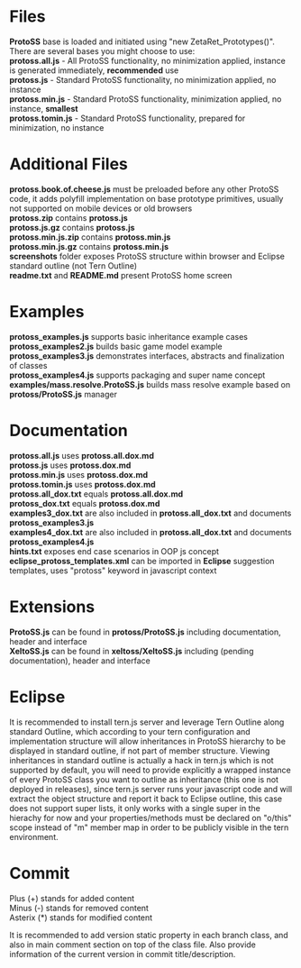 # Files  
__ProtoSS__ base is loaded and initiated using "new ZetaRet_Prototypes()". There are several bases you might choose to use:  
__protoss.all.js__  - All ProtoSS functionality, no minimization applied, instance is generated immediately, __recommended__ use  
__protoss.js__  - Standard ProtoSS functionality, no minimization applied, no instance  
__protoss.min.js__  - Standard ProtoSS functionality, minimization applied, no instance, __smallest__  
__protoss.tomin.js__  - Standard ProtoSS functionality, prepared for minimization, no instance  

# Additional Files  
__protoss.book.of.cheese.js__ must be preloaded before any other ProtoSS code, it adds polyfill implementation on base prototype primitives, usually not supported on mobile devices or old browsers  
__protoss.zip__ contains __protoss.js__  
__protoss.js.gz__ contains __protoss.js__  
__protoss.min.js.zip__ contains __protoss.min.js__  
__protoss.min.js.gz__ contains __protoss.min.js__  
__screenshots__ folder exposes ProtoSS structure within browser and Eclipse standard outline (not Tern Outline)  
__readme.txt__ and __README.md__ present ProtoSS home screen  

# Examples  
__protoss_examples.js__ supports basic inheritance example cases  
__protoss_examples2.js__ builds basic game model example  
__protoss_examples3.js__ demonstrates interfaces, abstracts and finalization of classes  
__protoss_examples4.js__ supports packaging and super name concept  
__examples/mass.resolve.ProtoSS.js__ builds mass resolve example based on __protoss/ProtoSS.js__ manager  

# Documentation  
__protoss.all.js__ uses __protoss.all.dox.md__  
__protoss.js__ uses __protoss.dox.md__  
__protoss.min.js__ uses __protoss.dox.md__  
__protoss.tomin.js__ uses __protoss.dox.md__  
__protoss.all_dox.txt__ equals __protoss.all.dox.md__  
__protoss_dox.txt__ equals __protoss.dox.md__  
__examples3_dox.txt__ are also included in __protoss.all_dox.txt__  and documents __protoss_examples3.js__  
__examples4_dox.txt__ are also included in __protoss.all_dox.txt__  and documents __protoss_examples4.js__  
__hints.txt__ exposes end case scenarios in OOP js concept  
__eclipse_protoss_templates.xml__ can be imported in __Eclipse__ suggestion templates, uses "protoss" keyword in javascript context  

# Extensions  
__ProtoSS.js__ can be found in __protoss/ProtoSS.js__ including documentation, header and interface  
__XeltoSS.js__ can be found in __xeltoss/XeltoSS.js__ including (pending documentation), header and interface  

# Eclipse  
It is recommended to install tern.js server and leverage Tern Outline along standard Outline, which according to your tern configuration and implementation structure will allow inheritances in ProtoSS hierarchy to be displayed in standard outline, if not part of member structure. Viewing inheritances in standard outline is actually a hack in tern.js which is not supported by default, you will need to provide explicitly a wrapped instance of every ProtoSS class you want to outline as inheritance (this one is not deployed in releases), since tern.js server runs your javascript code and will extract the object structure and report it back to Eclipse outline, this case does not support super lists, it only works with a single super in the hierachy for now and your properties/methods must be declared on "o/this" scope instead of "m" member map in order to be publicly visible in the tern environment.  

# Commit  
Plus (+) stands for added content  
Minus (-) stands for removed content  
Asterix (*) stands for modified content  

It is recommended to add version static property in each branch class, and also in main comment section on top of the class file. Also provide information of the current version in commit title/description.  